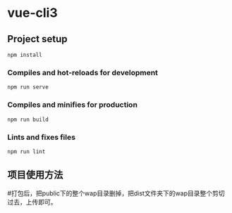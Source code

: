 # vue-cli3

## Project setup
```
npm install
```

### Compiles and hot-reloads for development
```
npm run serve
```

### Compiles and minifies for production
```
npm run build
```

### Lints and fixes files
```
npm run lint
```
## 项目使用方法
#打包后，把public下的整个wap目录删掉，把dist文件夹下的wap目录整个剪切过去，上传即可。
